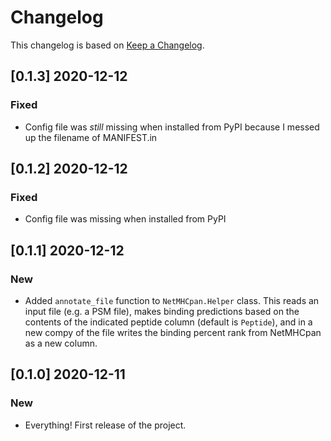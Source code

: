 # Changelog

This changelog is based on [Keep a Changelog](https://keepachangelog.com/en/1.0.0/).

## [0.1.3] 2020-12-12
### Fixed
- Config file was _still_ missing when installed from PyPI because I messed up the filename of MANIFEST.in

## [0.1.2] 2020-12-12
### Fixed
- Config file was missing when installed from PyPI

## [0.1.1] 2020-12-12
### New
- Added `annotate_file` function to `NetMHCpan.Helper` class. This reads an input file (e.g. a PSM file), makes 
binding predictions based on the contents of the indicated peptide column (default is `Peptide`), and in a new 
 compy of the file writes the binding percent rank from NetMHCpan as a new column.

## [0.1.0] 2020-12-11
### New
- Everything! First release of the project.